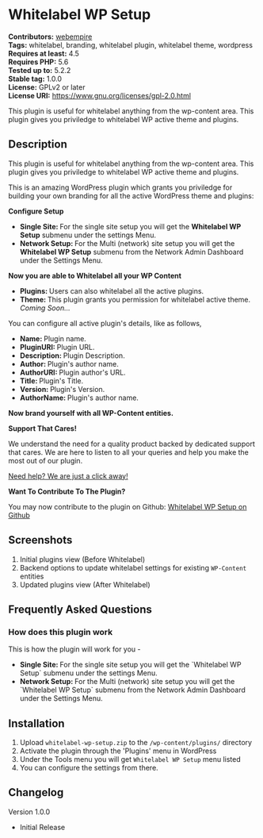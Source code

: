 # Whitelabel WP Setup #
**Contributors:** [webempire](https://profiles.wordpress.org/webempire)  
**Tags:** whitelabel, branding, whitelabel plugin, whitelabel theme, wordpress  
**Requires at least:** 4.5  
**Requires PHP:** 5.6  
**Tested up to:** 5.2.2  
**Stable tag:** 1.0.0  
**License:** GPLv2 or later  
**License URI:** https://www.gnu.org/licenses/gpl-2.0.html  

This plugin is useful for whitelabel anything from the wp-content area. This plugin gives you priviledge to whitelabel WP active theme and plugins.

## Description ##

This plugin is useful for whitelabel anything from the wp-content area. This plugin gives you priviledge to whitelabel WP active theme and plugins.

This is an amazing WordPress plugin which grants you priviledge for building your own branding for all the active WordPress theme and plugins:

<strong> Configure Setup </strong>

<ul>
 	<li> <strong> Single Site: </strong> For the single site setup you will get the <strong>Whitelabel WP Setup</strong> submenu under the settings Menu. </li>
 	<li> <strong> Network Setup: </strong> For the Multi (network) site setup you will get the <strong>Whitelabel WP Setup</strong> submenu from the Network Admin Dashboard under the Settings Menu. </li>
</ul>

<strong> Now you are able to Whitelabel all your WP Content </strong>

<ul>
	<li> <strong> Plugins: </strong> Users can also whitelabel all the active plugins. </li>
 	<li> <strong> Theme: </strong> This plugin grants you permission for whitelabel active theme. <em> Coming Soon...</em> </li>
</ul>

You can configure all active plugin's details, like as follows,

<ul>
 	<li> <strong> Name: </strong> Plugin name. </li>
 	<li> <strong> PluginURI: </strong> Plugin URL. </li>
    <li> <strong> Description: </strong> Plugin Description. </li>
    <li> <strong> Author: </strong> Plugin's author name. </li>
    <li> <strong> AuthorURI: </strong> Plugin author's URL. </li>
    <li> <strong> Title: </strong> Plugin's Title. </li>
	<li> <strong> Version: </strong> Plugin's Version. </li>
    <li> <strong> AuthorName: </strong> Plugin's author name. </li>
</ul>

<strong> Now brand yourself with all WP-Content entities. </strong>

<strong>Support That Cares!</strong>

We understand the need for a quality product backed by dedicated support that cares. We are here to listen to all your queries and help you make the most out of our plugin.

<a href="https://webempire.org.in/support/?utm_source=google&utm_medium=email&utm_campaign=whitelabel-wp-setup" target="_blank" rel=""> Need help? We are just a click away! </a>

<strong> Want To Contribute To The Plugin? </strong>

You may now contribute to the plugin on Github: <a href="https://github.com/web-empire/whitelabel-wp-setup" target="_blank" rel="">Whitelabel WP Setup on Github</a>

## Screenshots ##

1. Initial plugins view (Before Whitelabel)
2. Backend options to update whitelabel settings for existing  `WP-Content` entities
3. Updated plugins view (After Whitelabel)

## Frequently Asked Questions ##

### How does this plugin work ###

This is how the plugin will work for you -

<ul>
 	<li> <strong> Single Site: </strong> For the single site setup you will get the `Whitelabel WP Setup` submenu under the settings Menu. </li>
 	<li> <strong> Network Setup: </strong> For the Multi (network) site setup you will get the `Whitelabel WP Setup` submenu from the Network Admin Dashboard under the Settings Menu. </li>
</ul>

## Installation ##

1. Upload `whitelabel-wp-setup.zip` to the `/wp-content/plugins/` directory
2. Activate the plugin through the 'Plugins' menu in WordPress
3. Under the Tools menu you will get `Whitelabel WP Setup` menu listed
4. You can configure the settings from there.

## Changelog ##
Version 1.0.0
* Initial Release